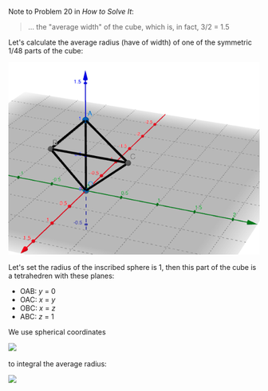 Note to Problem 20 in *How to Solve It*:

> ... the "average width" of the cube, which is, in fact, 3/2 = 1.5

Let's calculate the average radius (have of width) of one of the symmetric 1/48 parts of the cube:

<img src="problem08.png">

Let's set the radius of the inscribed sphere is 1, then this part of the cube is a tetrahedren with these planes:

- OAB: *y* = 0
- OAC: *x* = *y*
- OBC: *x* = *z*
- ABC: *z* = 1

We use spherical coordinates

<img src="https://latex.codecogs.com/gif.latex?\begin{cases}x=r\cos\phi\sin\theta\\y=r\sin\phi\sin\theta\\z=r\cos\theta\end{cases}">

to integral the average radius:

<img src="https://latex.codecogs.com/gif.latex?r_{Avg}=\frac{1}{\4\pi}\int_\Omega%20rd\Omega=\frac{1}{\4\pi}\int_\phi\int_\theta%20r\sin\theta%20d\theta%20d\phi">